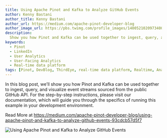 ```yaml
---
title: Using Apache Pinot and Kafka to Analyze GitHub Events
author: Kenny Bastani
author_title: Kenny Bastani
author_url: https://medium.com/apache-pinot-developer-blog
author_image_url: https://pbs.twimg.com/profile_images/1400521020973400069/5y2UMi4r_400x400.jpg
description:
  Show you how Pinot and Kafka can be used together to ingest, query, and visualize event streams sourced from the public GitHub API.
keywords:
  - Pinot
  - LinkedIn
  - User Analytics
  - User-Facing Analytics
  - Real-time data platform
tags: [Pinot, DevBlog, ThirdEye, real-time data platform, Realtime, Analytics, User-Facing Analytics]
---
```


In this blog post, we’ll show you how Pinot and Kafka can be used together to ingest, query, and visualize event streams sourced from the public GitHub API. For the step-by-step instructions, please visit our documentation, which will guide you through the specifics of running this example in your development environment.

Read More at https://medium.com/apache-pinot-developer-blog/using-apache-pinot-and-kafka-to-analyze-github-events-93cdcb57d5f7

![Using Apache Pinot and Kafka to Analyze GitHub Events](https://miro.medium.com/max/4728/1*eR64jBH1ZvC3uNfPP56p5g.png)
